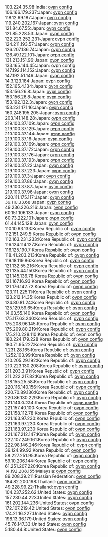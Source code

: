 103.224.35.98:India: [ovpn config](vpn/103_224_35_98.ovpn)  
106.166.179.237:Japan: [ovpn config](vpn/106_166_179_237.ovpn)  
118.12.69.187:Japan: [ovpn config](vpn/118_12_69_187.ovpn)  
119.240.202.167:Japan: [ovpn config](vpn/119_240_202_167.ovpn)  
121.84.67.55:Japan: [ovpn config](vpn/121_84_67_55.ovpn)  
121.85.228.53:Japan: [ovpn config](vpn/121_85_228_53.ovpn)  
122.223.252.231:Japan: [ovpn config](vpn/122_223_252_231.ovpn)  
124.211.193.57:Japan: [ovpn config](vpn/124_211_193_57.ovpn)  
126.207.136.74:Japan: [ovpn config](vpn/126_207_136_74.ovpn)  
126.49.122.101:Japan: [ovpn config](vpn/126_49_122_101.ovpn)  
131.213.151.96:Japan: [ovpn config](vpn/131_213_151_96.ovpn)  
133.165.144.45:Japan: [ovpn config](vpn/133_165_144_45.ovpn)  
147.192.114.152:Japan: [ovpn config](vpn/147_192_114_152.ovpn)  
147.192.51.146:Japan: [ovpn config](vpn/147_192_51_146.ovpn)  
14.3.123.184:Japan: [ovpn config](vpn/14_3_123_184.ovpn)  
152.165.4.134:Japan: [ovpn config](vpn/152_165_4_134.ovpn)  
153.156.26.8:Japan: [ovpn config](vpn/153_156_26_8.ovpn)  
153.156.26.8:Japan: [ovpn config](vpn/153_156_26_8.ovpn)  
153.192.132.3:Japan: [ovpn config](vpn/153_192_132_3.ovpn)  
153.231.171.16:Japan: [ovpn config](vpn/153_231_171_16.ovpn)  
160.248.195.205:Japan: [ovpn config](vpn/160_248_195_205.ovpn)  
203.141.148.28:Japan: [ovpn config](vpn/203_141_148_28.ovpn)  
219.100.37.109:Japan: [ovpn config](vpn/219_100_37_109.ovpn)  
219.100.37.129:Japan: [ovpn config](vpn/219_100_37_129.ovpn)  
219.100.37.144:Japan: [ovpn config](vpn/219_100_37_144.ovpn)  
219.100.37.16:Japan: [ovpn config](vpn/219_100_37_16.ovpn)  
219.100.37.169:Japan: [ovpn config](vpn/219_100_37_169.ovpn)  
219.100.37.172:Japan: [ovpn config](vpn/219_100_37_172.ovpn)  
219.100.37.176:Japan: [ovpn config](vpn/219_100_37_176.ovpn)  
219.100.37.193:Japan: [ovpn config](vpn/219_100_37_193.ovpn)  
219.100.37.22:Japan: [ovpn config](vpn/219_100_37_22.ovpn)  
219.100.37.223:Japan: [ovpn config](vpn/219_100_37_223.ovpn)  
219.100.37.3:Japan: [ovpn config](vpn/219_100_37_3.ovpn)  
219.100.37.86:Japan: [ovpn config](vpn/219_100_37_86.ovpn)  
219.100.37.87:Japan: [ovpn config](vpn/219_100_37_87.ovpn)  
219.100.37.96:Japan: [ovpn config](vpn/219_100_37_96.ovpn)  
220.111.175.117:Japan: [ovpn config](vpn/220_111_175_117.ovpn)  
39.110.33.68:Japan: [ovpn config](vpn/39_110_33_68.ovpn)  
49.236.226.216:Japan: [ovpn config](vpn/49_236_226_216.ovpn)  
60.151.106.133:Japan: [ovpn config](vpn/60_151_106_133.ovpn)  
60.73.222.101:Japan: [ovpn config](vpn/60_73_222_101.ovpn)  
61.44.145.128:Japan: [ovpn config](vpn/61_44_145_128.ovpn)  
110.10.63.133:Korea Republic of: [ovpn config](vpn/110_10_63_133.ovpn)  
112.151.249.5:Korea Republic of: [ovpn config](vpn/112_151_249_5.ovpn)  
112.163.231.233:Korea Republic of: [ovpn config](vpn/112_163_231_233.ovpn)  
116.124.114.127:Korea Republic of: [ovpn config](vpn/116_124_114_127.ovpn)  
116.125.190.7:Korea Republic of: [ovpn config](vpn/116_125_190_7.ovpn)  
118.41.203.213:Korea Republic of: [ovpn config](vpn/118_41_203_213.ovpn)  
119.18.119.86:Korea Republic of: [ovpn config](vpn/119_18_119_86.ovpn)  
121.132.55.216:Korea Republic of: [ovpn config](vpn/121_132_55_216.ovpn)  
121.135.44.150:Korea Republic of: [ovpn config](vpn/121_135_44_150.ovpn)  
121.145.136.78:Korea Republic of: [ovpn config](vpn/121_145_136_78.ovpn)  
121.167.16.93:Korea Republic of: [ovpn config](vpn/121_167_16_93.ovpn)  
121.176.142.72:Korea Republic of: [ovpn config](vpn/121_176_142_72.ovpn)  
123.111.225.11:Korea Republic of: [ovpn config](vpn/123_111_225_11.ovpn)  
123.212.14.35:Korea Republic of: [ovpn config](vpn/123_212_14_35.ovpn)  
124.80.81.24:Korea Republic of: [ovpn config](vpn/124_80_81_24.ovpn)  
125.129.59.65:Korea Republic of: [ovpn config](vpn/125_129_59_65.ovpn)  
14.63.55.140:Korea Republic of: [ovpn config](vpn/14_63_55_140.ovpn)  
175.117.63.240:Korea Republic of: [ovpn config](vpn/175_117_63_240.ovpn)  
175.208.96.145:Korea Republic of: [ovpn config](vpn/175_208_96_145.ovpn)  
175.209.80.219:Korea Republic of: [ovpn config](vpn/175_209_80_219.ovpn)  
175.210.228.110:Korea Republic of: [ovpn config](vpn/175_210_228_110.ovpn)  
180.224.179.228:Korea Republic of: [ovpn config](vpn/180_224_179_228.ovpn)  
180.71.95.227:Korea Republic of: [ovpn config](vpn/180_71_95_227.ovpn)  
1.231.28.165:Korea Republic of: [ovpn config](vpn/1_231_28_165.ovpn)  
1.252.103.99:Korea Republic of: [ovpn config](vpn/1_252_103_99.ovpn)  
210.205.29.192:Korea Republic of: [ovpn config](vpn/210_205_29_192.ovpn)  
210.223.130.208:Korea Republic of: [ovpn config](vpn/210_223_130_208.ovpn)  
211.203.3.91:Korea Republic of: [ovpn config](vpn/211_203_3_91.ovpn)  
211.222.217.82:Korea Republic of: [ovpn config](vpn/211_222_217_82.ovpn)  
218.155.25.58:Korea Republic of: [ovpn config](vpn/218_155_25_58.ovpn)  
220.116.140.156:Korea Republic of: [ovpn config](vpn/220_116_140_156.ovpn)  
220.70.89.136:Korea Republic of: [ovpn config](vpn/220_70_89_136.ovpn)  
220.86.130.229:Korea Republic of: [ovpn config](vpn/220_86_130_229.ovpn)  
221.149.0.234:Korea Republic of: [ovpn config](vpn/221_149_0_234.ovpn)  
221.157.40.100:Korea Republic of: [ovpn config](vpn/221_157_40_100.ovpn)  
221.158.112.78:Korea Republic of: [ovpn config](vpn/221_158_112_78.ovpn)  
221.163.97.230:Korea Republic of: [ovpn config](vpn/221_163_97_230.ovpn)  
221.163.97.230:Korea Republic of: [ovpn config](vpn/221_163_97_230.ovpn)  
221.163.97.230:Korea Republic of: [ovpn config](vpn/221_163_97_230.ovpn)  
221.167.212.147:Korea Republic of: [ovpn config](vpn/221_167_212_147.ovpn)  
222.107.249.161:Korea Republic of: [ovpn config](vpn/222_107_249_161.ovpn)  
222.98.146.246:Korea Republic of: [ovpn config](vpn/222_98_146_246.ovpn)  
39.124.99.92:Korea Republic of: [ovpn config](vpn/39_124_99_92.ovpn)  
58.227.251.95:Korea Republic of: [ovpn config](vpn/58_227_251_95.ovpn)  
59.10.206.144:Korea Republic of: [ovpn config](vpn/59_10_206_144.ovpn)  
61.251.207.220:Korea Republic of: [ovpn config](vpn/61_251_207_220.ovpn)  
14.192.208.155:Malaysia: [ovpn config](vpn/14_192_208_155.ovpn)  
89.208.39.211:Russian Federation: [ovpn config](vpn/89_208_39_211.ovpn)  
184.82.200.198:Thailand: [ovpn config](vpn/184_82_200_198.ovpn)  
49.228.99.22:Thailand: [ovpn config](vpn/49_228_99_22.ovpn)  
104.237.252.62:United States: [ovpn config](vpn/104_237_252_62.ovpn)  
157.230.44.223:United States: [ovpn config](vpn/157_230_44_223.ovpn)  
161.202.144.236:United States: [ovpn config](vpn/161_202_144_236.ovpn)  
172.107.219.42:United States: [ovpn config](vpn/172_107_219_42.ovpn)  
174.21.16.227:United States: [ovpn config](vpn/174_21_16_227.ovpn)  
198.13.36.179:United States: [ovpn config](vpn/198_13_36_179.ovpn)  
45.76.147.33:United States: [ovpn config](vpn/45_76_147_33.ovpn)  
5.180.44.8:United States: [ovpn config](vpn/5_180_44_8.ovpn)  
